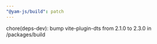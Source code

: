 ```yaml
---
"@yam-js/build": patch
---
```


chore(deps-dev): bump vite-plugin-dts from 2.1.0 to 2.3.0 in /packages/build
